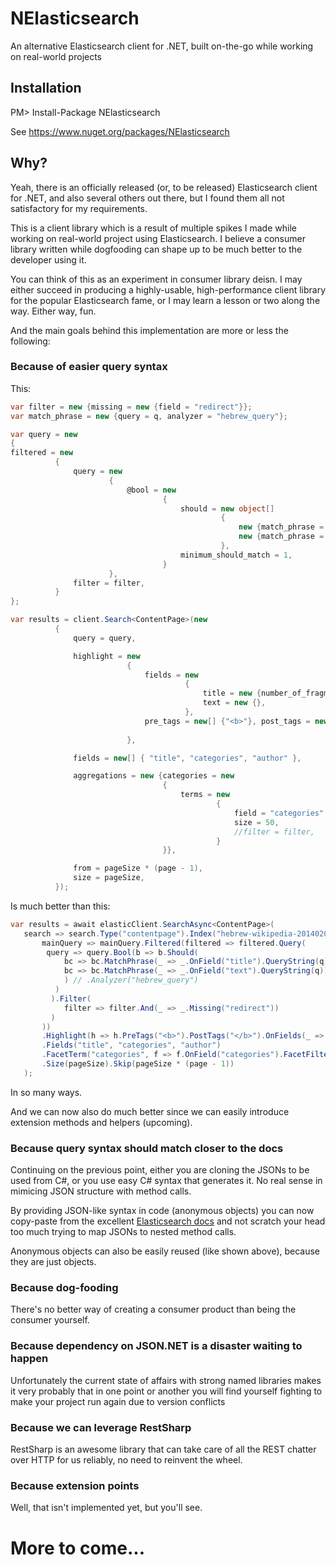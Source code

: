 NElasticsearch
==============

An alternative Elasticsearch client for .NET, built on-the-go while working on real-world projects

## Installation

PM> Install-Package NElasticsearch

See https://www.nuget.org/packages/NElasticsearch

## Why?

Yeah, there is an officially released (or, to be released) Elasticsearch client for .NET, and also several others out there, but I found them all not satisfactory for my requirements.

This is a client library which is a result of multiple spikes I made while working on real-world project using Elasticsearch. I believe a consumer library written while dogfooding can shape up to be much better to the developer using it.

You can think of this as an experiment in consumer library deisn. I may either succeed in producing a highly-usable, high-performance client library for the popular Elasticsearch fame, or I may learn a lesson or two along the way. Either way, fun.

And the main goals behind this implementation are more or less the following:

### Because of easier query syntax

This:

```csharp
var filter = new {missing = new {field = "redirect"}};
var match_phrase = new {query = q, analyzer = "hebrew_query"};

var query = new
{
filtered = new
          {
              query = new
                      {
                          @bool = new
                                  {
                                      should = new object[]
                                               {
                                                   new {match_phrase = new{title = match_phrase}},
                                                   new {match_phrase = new{text = match_phrase}},
                                               },
                                      minimum_should_match = 1,
                                  }
                      },
              filter = filter,
          }
};

var results = client.Search<ContentPage>(new
          {
              query = query,

              highlight = new
                          {
                              fields = new
                                       {
                                           title = new {number_of_fragments = 0 },
                                           text = new {},
                                       },
                              pre_tags = new[] {"<b>"}, post_tags = new[]{"</b>"},
                              
                          },

              fields = new[] { "title", "categories", "author" },

              aggregations = new {categories = new
                                  {
                                      terms = new
                                              {
                                                  field = "categories",
                                                  size = 50,
                                                  //filter = filter,
                                              }
                                  }},

              from = pageSize * (page - 1),
              size = pageSize,
          });
```

Is much better than this:

```csharp
var results = await elasticClient.SearchAsync<ContentPage>(
   search => search.Type("contentpage").Index("hebrew-wikipedia-20140208").Query(
       mainQuery => mainQuery.Filtered(filtered => filtered.Query(
        query => query.Bool(b => b.Should(
            bc => bc.MatchPhrase(_ => _.OnField("title").QueryString(q)),
            bc => bc.MatchPhrase(_ => _.OnField("text").QueryString(q))
            ) // .Analyzer("hebrew_query")
          )
         ).Filter(
            filter => filter.And(_ => _.Missing("redirect"))
         )
       ))
       .Highlight(h => h.PreTags("<b>").PostTags("</b>").OnFields(_ => _.OnField("title").NumberOfFragments(0), _ => _.OnField("text")))
       .Fields("title", "categories", "author")
       .FacetTerm("categories", f => f.OnField("categories").FacetFilter(filter => filter.And(_ => _.Missing("redirect"))).Size(50))
       .Size(pageSize).Skip(pageSize * (page - 1))
   );
```

In so many ways.

And we can now also do much better since we can easily introduce extension methods and helpers (upcoming).

### Because query syntax should match closer to the docs

Continuing on the previous point, either you are cloning the JSONs to be used from C#, or you use easy C# syntax that generates it. No real sense in mimicing JSON structure with method calls.

By providing JSON-like syntax in code (anonymous objects) you can now copy-paste from the excellent [Elasticsearch docs](http://www.elasticsearch.org/guide/en/elasticsearch/reference/current/index.html) and not scratch your head too much trying to map JSONs to nested method calls.

Anonymous objects can also be easily reused (like shown above), because they are just objects.

### Because dog-fooding

There's no better way of creating a consumer product than being the consumer yourself.

### Because dependency on JSON.NET is a disaster waiting to happen

Unfortunately the current state of affairs with strong named libraries makes it very probably that in one point or another you will find yourself fighting to make your project run again due to version conflicts

### Because we can leverage RestSharp

RestSharp is an awesome library that can take care of all the REST chatter over HTTP for us reliably, no need to reinvent the wheel.

### Because extension points

Well, that isn't implemented yet, but you'll see.

# More to come...

